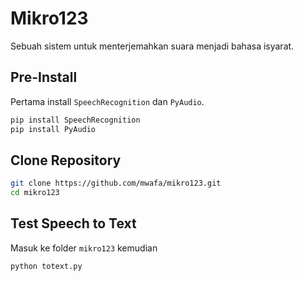 # Mikro123

Sebuah sistem untuk menterjemahkan suara menjadi bahasa isyarat.

## Pre-Install

Pertama install `SpeechRecognition` dan `PyAudio`.

```bash
pip install SpeechRecognition
pip install PyAudio
```

## Clone Repository

```bash
git clone https://github.com/mwafa/mikro123.git
cd mikro123
```

## Test Speech to Text

Masuk ke folder `mikro123` kemudian

```bash
python totext.py
```